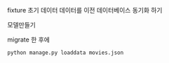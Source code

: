 fixture 초기 데이터 데이터를 이전 데이터베이스 동기화 하기

모델만들기

migrate 한 후에

`python manage.py loaddata movies.json`

